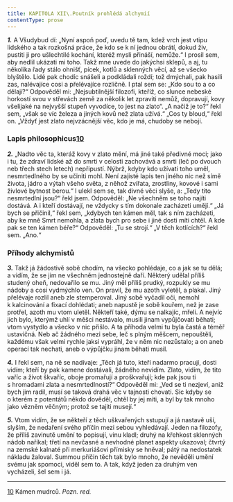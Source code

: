 ```yaml
---
title: KAPITOLA XII\.Poutník prohlédá alchymií
contentType: prose
---
```


<section>

**_1._** A Všudybud dí: „Nyní aspoň poď, uvedu tě tam, kdež vrch jest vtipu lidského a tak rozkošná práce, že kdo se k ní jednou obrátí, dokud živ, pustiti ji pro ušlechtilé kochání, kteréž mysli přináší, nemůže.“ I prosil sem, aby nedlil ukázati mi toho. Takž mne uvede do jakýchsi sklepů, a aj, tu několika řady stálo ohnišť, pícek, kotlů a sklenných věcí, až se všecko blyštělo. Lidé pak chodíc snášeli a podkládali roždí; tož dmýchali, pak hasili zas, nalévajíce cosi a přelévajíce rozličně. I ptal sem se: „Kdo sou to a co dělají?“ Odpověděl mi: „Nejsubtilnější filozofi, kteříž, co slunce nebeské horkostí svou v střevách země za několik let zpraviti nemůž, dopravují, kovy všelijaké na nejvyšší stupeň vyvodíce, to jest na zlato“. „A načiž je to?“ řekl sem, „však se víc železa a jiných kovů než zlata užívá.“ „Cos ty bloud,“ řekl on. „Vždyť jest zlato nejvzácnější věc, kdo je má, chudoby se nebojí.

### Lapis philosophicus[10](./resources/undefined)

**_2._** „Nadto věc ta, kteráž kovy v zlato mění, má jiné také předivné moci; jako i tu, že zdraví lidské až do smrti v celosti zachovává a smrti (leč po dvouch neb třech stech letech) nepřipustí. Nýbrž, kdyby kdo užívati toho uměl, nesmrtedlného by se učiniti mohl. Není zajisté lapis ten jiného nic než símě života, jádro a výtah všeho světa, z něhož zvířata, zrostliny, kovové i sami živlové bytnost berou.“ I ulekl sem se, tak divné věci slyše, a: „Tedy tito nesmrtedlní jsou?“ řekl jsem. Odpověděl: „Ne všechněm se toho najíti dostává. A i kteří dostávají, ne vždycky s tím dokonale zacházeti umějí.“ „Já bych se přičinil,“ řekl sem, „kdybych ten kámen měl, tak s ním zacházeti, aby ke mně Smrt nemohla, a zlata bych pro sebe i jiné dosti míti chtěl. A kde pak se ten kámen béře?“ Odpověděl: „Tu se strojí.“ „V těch kotlících?“ řekl sem. „Ano.“

### Příhody alchymistů

**_3._** Takž já žádostivě sobě chodím, na všecko pohlédaje, co a jak se tu dělá; a vidím, že se jim ne všechněm jednostejně daří. Některý udělal příliš studený oheň, nedovařilo se mu. Jiný měl příliš prudký, rozpukly se mu nádoby a cosi vydmýchlo ven. On pravil, že mu azoth vyletěl, a plakal. Jiný přelévaje rozlil aneb zle stemperoval. Jiný sobě vyčadil oči, nemohl k kalcinování a fixací dohlédati; aneb napustě je sobě kouřem, než je zase protřel, azoth mu vtom uletěl. Někteří také, dýmu se nalkajíc, mřeli. A nejvíc jich bylo, kterýmž uhlí v měšci nestávalo, musili jinam vypůjčovati běhati; vtom vystydlo a všecko v nic přišlo. A ta příhoda velmi tu byla častá a téměř ustavičná. Neb ač žádného mezi sebe, leč s plným měšcem, nepouštěli, každému však velmi rychle jaksi vypráhl, že v něm nic nezůstalo; a on aneb operací tak nechati, aneb o výpůjčku jinam běhati musil.

</section>

<section>

**_4._** I řekl sem, na ně se nadívaje: „Těch já tuto, kteří nadarmo pracují, dosti vidím; kteří by pak kamene dostávali, žádného nevidím. Zlato, vidím, že tito vaříc a život škvaříc, oboje promařují a proškvařují; kde pak jsou ti s hromadami zlata a nesmrtedlností?“ Odpověděl mi: „Ved se ti nezjeví, aniž bych jim radil, musí se taková drahá věc v tajnosti chovati. Sic kdyby se o kterém z potentátů někdo dověděl, chtěl by jej míti, a byl by tak mnoho jako vězněm věčným; protož se tajiti musejí.“

</section>

<section>

**_5._** Vtom vidím, že se někteří z těch uškvařených sstupují a já nastavě uší, slyším, že nedaření svého příčin mezi sebou vyhledávají. Jeden na filozofy, že příliš zavinutě umění to popisují, vinu kladl; druhý na křehkost sklenných nádob naříkal; třetí na nevčasné a nevhodné planet aspekty ukazoval; čtvrtý na zemské kalnaté při merkuriášovi přímisky se hněval; pátý na nedostatek nákladu žaloval. Summou příčin těch tak bylo mnoho, že nevěděli umění svému jak spomoci, viděl sem to. A tak, když jeden za druhým ven vycházeli, šel sem i já.

* * *

[10](./resources/undefined) Kámen mudrců. _Pozn. red._

</section>
